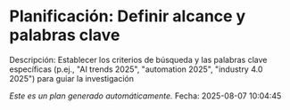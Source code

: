 # Planificación: Definir alcance y palabras clave

Descripción: Establecer los criterios de búsqueda y las palabras clave específicas (p.ej., "AI trends 2025", "automation 2025", "industry 4.0 2025") para guiar la investigación

*Este es un plan generado automáticamente.*
Fecha: 2025-08-07 10:04:45
